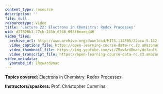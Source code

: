 ```yaml
---
content_type: resource
description: ''
file: null
resourcetype: Video
title: 'Lecture 22: Electrons in Chemistry: Redox Processes'
uid: d27826b3-77cb-245b-6546-693f6eaeed40
video_files:
  archive_url: http://www.archive.org/download/MIT5.112F05/22ocw-5.112-04nov2005-220k.mp4
  video_captions_file: https://open-learning-course-data-rc.s3.amazonaws.com/5-112-principles-of-chemical-science-fall-2005/e404e82db215557c94027cf252e19832_ZRxwArdDnac.vtt
  video_thumbnail_file: https://img.youtube.com/vi/ZRxwArdDnac/default.jpg
  video_transcript_file: https://open-learning-course-data-rc.s3.amazonaws.com/5-112-principles-of-chemical-science-fall-2005/8983438ba3b17db8a35e8e2d40371af5_ZRxwArdDnac.pdf
video_metadata:
  youtube_id: ZRxwArdDnac
---
```


**Topics covered:** Electrons in Chemistry: Redox Processes

**Instructors/speakers:** Prof. Christopher Cummins